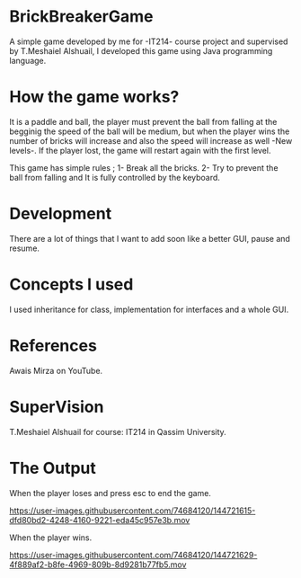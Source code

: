 # BrickBreakerGame
A simple game developed by me for -IT214- course project and supervised by T.Meshaiel Alshuail, 
I developed this game using Java programming language. 



# How the game works?

It is a paddle and ball, the player must prevent the ball from falling
at the begginig the speed of the ball will be medium, but when the player wins
the number of bricks will increase and also the speed will increase as well -New levels-.
If the player lost, the game will restart again with the first level.

This game has simple rules ; 
1- Break all the bricks.
2- Try to prevent the ball from falling
and It is fully controlled by the keyboard.

# Development 
There are a lot of things that I want to add soon like a better GUI, pause and resume.

# Concepts I used
I used inheritance for class, implementation for interfaces and a whole GUI. 

# References
Awais Mirza on YouTube.

# SuperVision 
T.Meshaiel Alshuail for course: IT214 in Qassim University.

# The Output
When the player loses and press esc to end the game.

https://user-images.githubusercontent.com/74684120/144721615-dfd80bd2-4248-4160-9221-eda45c957e3b.mov

When the player wins.


https://user-images.githubusercontent.com/74684120/144721629-4f889af2-b8fe-4969-809b-8d9281b77fb5.mov




